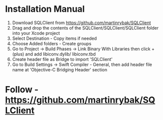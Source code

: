 # Installation Manual
1. Download SQLClient from https://github.com/martinrybak/SQLClient
2. Drag and drop the contents of the SQLClient/SQLClient/SQLClient folder into your Xcode project
3. Select Destination - Copy items if needed 
4. Choose Added folders - Create groups
5. Go to Project -> Build Phases -> Link Binary With Libraries then click +(plus) and add libiconv.dylib/ libiconv.tbd
6. Create header file as Bridge to import 'SQLClient'
7. Go to Build Settings -> Swift Compiler - General, then add header file name at 'Objective-C Bridging Header' section

# Follow - https://github.com/martinrybak/SQLClient
